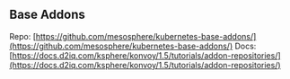 ## Base Addons

Repo: [https://github.com/mesosphere/kubernetes-base-addons/](https://github.com/mesosphere/kubernetes-base-addons/)
Docs: [https://docs.d2iq.com/ksphere/konvoy/1.5/tutorials/addon-repositories/](https://docs.d2iq.com/ksphere/konvoy/1.5/tutorials/addon-repositories/)
